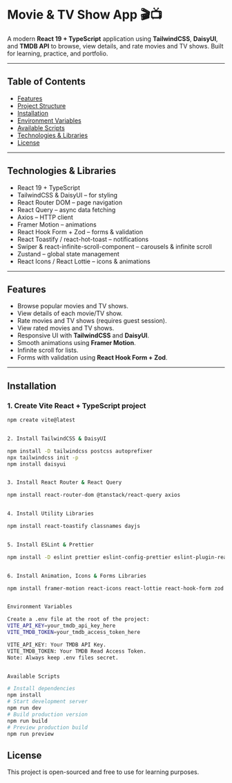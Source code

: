 # Movie & TV Show App 🎬📺

A modern **React 19 + TypeScript** application using **TailwindCSS**, **DaisyUI**, and **TMDB API** to browse, view details, and rate movies and TV shows. Built for learning, practice, and portfolio.

---

## Table of Contents

- [Features](#features)
- [Project Structure](#project-structure)
- [Installation](#installation)
- [Environment Variables](#environment-variables)
- [Available Scripts](#available-scripts)
- [Technologies & Libraries](#technologies--libraries)
- [License](#license)

---

## Technologies & Libraries

- React 19 + TypeScript
- TailwindCSS & DaisyUI – for styling
- React Router DOM – page navigation
- React Query – async data fetching
- Axios – HTTP client
- Framer Motion – animations
- React Hook Form + Zod – forms & validation
- React Toastify / react-hot-toast – notifications
- Swiper & react-infinite-scroll-component – carousels & infinite scroll
- Zustand – global state management
- React Icons / React Lottie – icons & animations

---

## Features

- Browse popular movies and TV shows.
- View details of each movie/TV show.
- Rate movies and TV shows (requires guest session).
- View rated movies and TV shows.
- Responsive UI with **TailwindCSS** and **DaisyUI**.
- Smooth animations using **Framer Motion**.
- Infinite scroll for lists.
- Forms with validation using **React Hook Form + Zod**.

---

## Installation

### 1. Create Vite React + TypeScript project

```bash
npm create vite@latest


2. Install TailwindCSS & DaisyUI

npm install -D tailwindcss postcss autoprefixer
npx tailwindcss init -p
npm install daisyui


3. Install React Router & React Query

npm install react-router-dom @tanstack/react-query axios


4. Install Utility Libraries

npm install react-toastify classnames dayjs


5. Install ESLint & Prettier

npm install -D eslint prettier eslint-config-prettier eslint-plugin-react @typescript-eslint/eslint-plugin @typescript-eslint/parser


6. Install Animation, Icons & Forms Libraries

npm install framer-motion react-icons react-lottie react-hook-form zod react-hot-toast swiper react-infinite-scroll-component zustand


Environment Variables

Create a .env file at the root of the project:
VITE_API_KEY=your_tmdb_api_key_here
VITE_TMDB_TOKEN=your_tmdb_access_token_here

VITE_API_KEY: Your TMDB API Key.
VITE_TMDB_TOKEN: Your TMDB Read Access Token.
Note: Always keep .env files secret.


Available Scripts

# Install dependencies
npm install
# Start development server
npm run dev
# Build production version
npm run build
# Preview production build
npm run preview

```

## License

This project is open-sourced and free to use for learning purposes.
